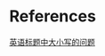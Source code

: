 # References

[英语标题中大小写的问题](https://zhuanlan.zhihu.com/p/38086502#:~:text=1%20In%20all%20three%20styles%2C%20always%20capitalize%20the,2%20%E7%AC%AC%E4%B8%80%E4%B8%AA%E8%AF%8D%E5%92%8C%E6%9C%80%E5%90%8E%E4%B8%80%E4%B8%AA%E8%AF%8D%E5%A4%A7%E5%86%99%E9%A6%96%E5%AD%97%E6%AF%8D%EF%BC%8C%E5%8D%B3%E4%BE%BF%E7%AC%AC%E4%B8%80%E4%B8%AA%E5%92%8C%E6%9C%80%E5%90%8E%E4%B8%80%E4%B8%AA%E8%AF%8D%E6%98%AF%E5%86%A0%E8%AF%8D%E8%BF%9E%E8%AF%8D%E4%BB%8B%E8%AF%8D%EF%BC%8C%E8%BF%98%E6%98%AF%E8%A6%81%E5%A4%A7%E5%86%99%E3%80%82%20How%20to%20Land%20Your%20Dream%20Job)
